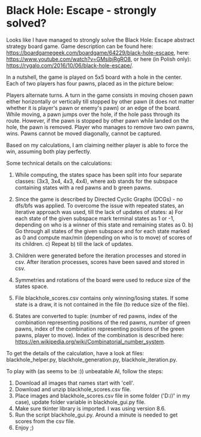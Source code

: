 # Black Hole: Escape - strongly solved?

Looks like I have managed to strongly solve the Black Hole: Escape abstract strategy board game. Game description can be found here: https://boardgamegeek.com/boardgame/64229/black-hole-escape, here: https://www.youtube.com/watch?v=GMsibjRgRO8, or here (in Polish only): https://rygalo.com/2016/10/06/black-hole-escape/.

In a nutshell, the game is played on 5x5 board with a hole in the center. Each of two players has four pawns, placed as in the picture below:

Players alternate turns. A turn in the game consists in moving chosen pawn either horizontally or vertically till stopped by other pawn (it does not matter whether it is player's pawn or enemy's pawn) or an edge of the board. While moving, a pawn jumps over the hole, if the hole pass through its route. However, if the pawn is stopped by other pawn while landed on the hole, the pawn is removed. Player who manages to remove two own pawns, wins. Pawns cannot be moved diagonally, cannot be captured.

Based on my calculations, I am claiming neither player is able to force the win, assuming both play perfectly.

Some technical details on the calculations:

1) While computing, the states space has been split into four separate classes: (3x3, 3x4, 4x3, 4x4), where axb stands for the subspace containing states with a red pawns and b green pawns.

2) Since the game is described by Directed Cyclic Graphs (DCGs) - no dfs/bfs was applied. To overcome the issue with repeated states, an iterative approach was used, till the lack of updates of states:
a) For each state of the given subspace mark terminal states as 1 or -1, depending on who is a winner of this state and remaining states as 0.
b) Go through all states of the given subspace and for each state marked as 0 and compute max/min (depending on who is to move) of scores of its children.
c) Repeat b) till the lack of updates.

3) Children were generated before the iteration processes and stored in csv. After iteration processes, scores have been saved and stored in csv.

4) Symmetries and rotations of the board were used to reduce size of the states space.

5) File blackhole_scores.csv contains only winning/losing states. If some state is a draw, it is not contained in the file (to reduce size of the file).

6) States are converted to tuple: (number of red pawns, index of the combination representing positions of the red pawns, number of green pawns, index of the combination representing positions of the green pawns, player to move). Index of the combination is described here: https://en.wikipedia.org/wiki/Combinatorial_number_system.

To get the details of the calculation, have a look at files: blackhole_helper.py, blackhole_generation.py, blackhole_iteration.py.

To play with (as seems to be :)) unbeatable AI, follow the steps:

1) Download all images that names start with 'cell'.
2) Download and unzip blackhole_scores.csv file.
3) Place images and blackhole_scores.csv file in some folder ('D://' in my case), update folder variable in blackhole_gui.py file.
4) Make sure tkinter library is imported. I was using version 8.6.
5) Run the script blackhole_gui.py. Around a minute is needed to get scores from the csv file.
6) Enjoy ;)
